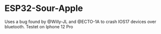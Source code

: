 # ESP32-Sour-Apple
Uses a bug found by @Willy-JL and @ECTO-1A to crash IOS17 devices over bluetooth.
Testet on Iphone 12 Pro
